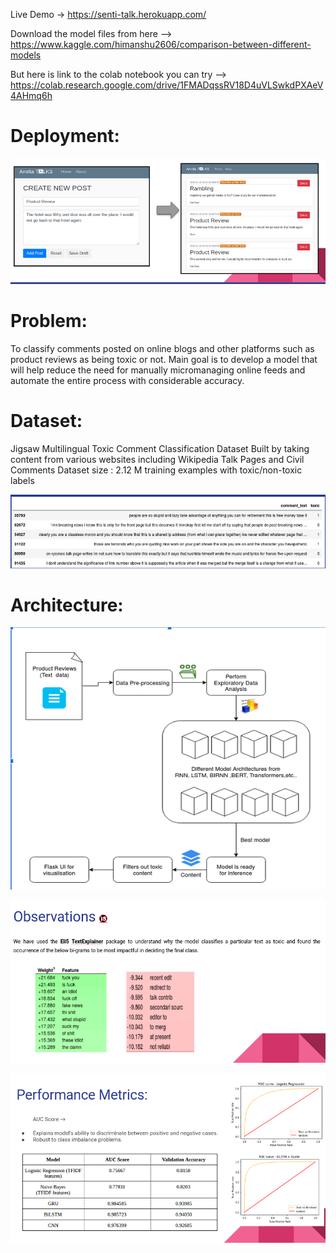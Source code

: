Live Demo -> https://senti-talk.herokuapp.com/

Download the model files from here --> 
https://www.kaggle.com/himanshu2606/comparison-between-different-models

But here is link to the colab notebook you can try
--> https://colab.research.google.com/drive/1FMADqssRV18D4uVLSwkdPXAeV4AHmq6h

# Deployment:
![](https://github.com/haresrv/Blog_with_Sentiment_Detection/blob/master/screenshots/SS5.png)

# Problem:
To classify comments posted on online blogs and other platforms such as product reviews as being toxic or not. Main goal is to develop a model that will help reduce the need for manually micromanaging online feeds and automate the entire process with considerable accuracy.
 

# Dataset:

Jigsaw Multilingual Toxic Comment Classification
Dataset Built by taking content from various websites including Wikipedia Talk Pages and Civil Comments 
Dataset size : 2.12 M training examples with toxic/non-toxic labels

![](https://github.com/haresrv/Blog_with_Sentiment_Detection/blob/master/screenshots/SS1.png)

# Architecture:

![](https://github.com/haresrv/Blog_with_Sentiment_Detection/blob/master/screenshots/SS2.png)


![](https://github.com/haresrv/Blog_with_Sentiment_Detection/blob/master/screenshots/SS3.png)


![](https://github.com/haresrv/Blog_with_Sentiment_Detection/blob/master/screenshots/SS4.png)



